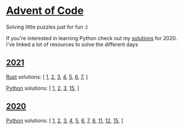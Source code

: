 # [Advent of Code](https://adventofcode.com/)
Solving little puzzles just for fun :)

If you're interested in learning Python check out my [solutions](https://github.com/raui100/AdventOfCode/blob/master/2020/python/README.md) for 2020.  
I've linked a lot of resources to solve the different days


## [2021](https://adventofcode.com/2021)
[Rust](https://github.com/raui100/AdventOfCode/tree/master/2021/rust) solutions: [
[1](https://github.com/raui100/AdventOfCode/blob/master/2021/rust/src/solution/day_01.rs), 
[2](https://github.com/raui100/AdventOfCode/blob/master/2021/rust/src/solution/day_02.rs), 
[3](https://github.com/raui100/AdventOfCode/blob/master/2021/rust/src/solution/day_03.rs), 
[4](https://github.com/raui100/AdventOfCode/blob/master/2021/rust/src/solution/day_04.rs), 
[5](https://github.com/raui100/AdventOfCode/blob/master/2021/rust/src/solution/day_05.rs), 
[6](https://github.com/raui100/AdventOfCode/blob/master/2021/rust/src/solution/day_06.rs), 
[7](https://github.com/raui100/AdventOfCode/blob/master/2021/rust/src/solution/day_07.rs), 
]

[Python](https://github.com/raui100/AdventOfCode/tree/master/2021/python) solutions: [
[1](https://github.com/raui100/AdventOfCode/blob/master/2021/python/src/day_01.py), 
[2](https://github.com/raui100/AdventOfCode/blob/master/2021/python/src/day_02.py), 
[3](https://github.com/raui100/AdventOfCode/blob/master/2021/python/src/day_03.py), 
[15](https://github.com/raui100/AdventOfCode/blob/master/2021/python/src/day_15.py), 
]

## [2020](https://adventofcode.com/2020)
[Python](https://github.com/raui100/AdventOfCode/tree/master/2021/python) solutions: [
[1](https://github.com/raui100/AdventOfCode/blob/master/2020/python/day_01.py),
[2](https://github.com/raui100/AdventOfCode/blob/master/2020/python/day_02.py),
[3](https://github.com/raui100/AdventOfCode/blob/master/2020/python/day_03.py),
[4](https://github.com/raui100/AdventOfCode/blob/master/2020/python/day_04.py),
[5](https://github.com/raui100/AdventOfCode/blob/master/2020/python/day_05.py),
[6](https://github.com/raui100/AdventOfCode/blob/master/2020/python/day_06.py),
[7](https://github.com/raui100/AdventOfCode/blob/master/2020/python/day_07.py),
[8](https://github.com/raui100/AdventOfCode/blob/master/2020/python/day_08.py),
[11](https://github.com/raui100/AdventOfCode/blob/master/2020/python/day_11.py),
[12](https://github.com/raui100/AdventOfCode/blob/master/2020/python/day_12.py),
[15](https://github.com/raui100/AdventOfCode/blob/master/2020/python/day_15.py),
]